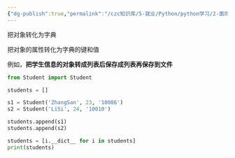 ```yaml
---
{"dg-publish":true,"permalink":"/czc知识库/5-就业/Python/python学习/2-面向对象/306-魔术方法：__dict__()/","dgPassFrontmatter":true,"created":"2024-12-02T18:08:44.450+08:00","updated":"2024-12-08T12:39:45.379+08:00"}
---
```



把对象转化为字典

把对象的属性转化为字典的键和值


例如，**把学生信息的对象转成列表后保存成列表再保存到文件**

```python
from Student import Student

students = []

s1 = Student('ZhangSan', 23, '10086')
s2 = Student('LiSi', 24, '10010')

students.append(s1)
students.append(s2)

students = [i.__dict__ for i in students]
print(students)
```